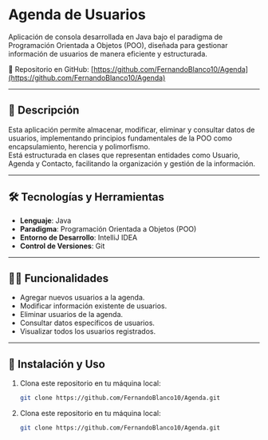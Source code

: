 # Agenda de Usuarios

Aplicación de consola desarrollada en Java bajo el paradigma de Programación Orientada a Objetos (POO), diseñada para gestionar información de usuarios de manera eficiente y estructurada.

🔗 Repositorio en GitHub: [https://github.com/FernandoBlanco10/Agenda](https://github.com/FernandoBlanco10/Agenda)

---

## 📌 Descripción

Esta aplicación permite almacenar, modificar, eliminar y consultar datos de usuarios, implementando principios fundamentales de la POO como encapsulamiento, herencia y polimorfismo.  
Está estructurada en clases que representan entidades como Usuario, Agenda y Contacto, facilitando la organización y gestión de la información.

---

## 🛠️ Tecnologías y Herramientas

- **Lenguaje**: Java  
- **Paradigma**: Programación Orientada a Objetos (POO)  
- **Entorno de Desarrollo**: IntelliJ IDEA  
- **Control de Versiones**: Git

---

## 🧑‍💻 Funcionalidades

- Agregar nuevos usuarios a la agenda.  
- Modificar información existente de usuarios.  
- Eliminar usuarios de la agenda.  
- Consultar datos específicos de usuarios.  
- Visualizar todos los usuarios registrados.

---

## 🚀 Instalación y Uso
1. Clona este repositorio en tu máquina local:  
   ```bash
   git clone https://github.com/FernandoBlanco10/Agenda.git
1. Clona este repositorio en tu máquina local:  
   ```bash
   git clone https://github.com/FernandoBlanco10/Agenda.git

